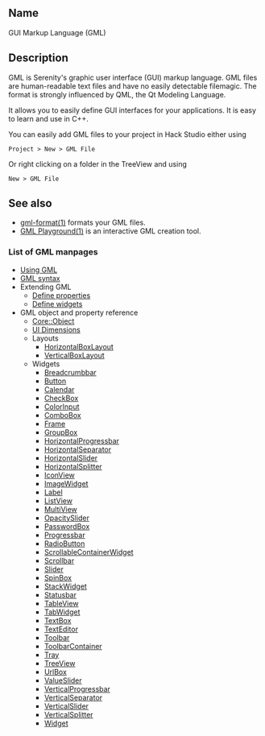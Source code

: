 ## Name

GUI Markup Language (GML)

## Description

GML is Serenity's graphic user interface (GUI) markup language. GML files are human-readable text files and have no easily detectable filemagic. The format is strongly influenced by QML, the Qt Modeling Language.

It allows you to easily define GUI interfaces for your applications. It is easy to learn and use in C++.

You can easily add GML files to your project in Hack Studio either using

`Project > New > GML File`

Or right clicking on a folder in the TreeView and using

`New > GML File`

## See also

-   [gml-format(1)](help://man/1/gml-format) formats your GML files.
-   [GML Playground(1)](help://man/1/GMLPlayground) is an interactive GML creation tool.

### List of GML manpages

-   [Using GML](help://man/5/GML/Usage)
-   [GML syntax](help://man/5/GML/Syntax)
-   Extending GML
    -   [Define properties](help://man/5/GML/Define-property)
    -   [Define widgets](help://man/5/GML/Define-widget)
-   GML object and property reference
    -   [Core::Object](help://man/5/GML/CoreObject)
    -   [UI Dimensions](help://man/5/GML/UI-Dimensions)
    -   Layouts
        -   [HorizontalBoxLayout](help://man/5/GML/Layout-HorizontalBoxLayout)
        -   [VerticalBoxLayout](help://man/5/GML/Layout-VerticalBoxLayout)
    -   Widgets
        -   [Breadcrumbbar](help://man/5/GML/Widget-Breadcrumbbar)
        -   [Button](help://man/5/GML/Widget-Button)
        -   [Calendar](help://man/5/GML/Widget-Calendar)
        -   [CheckBox](help://man/5/GML/Widget-CheckBox)
        -   [ColorInput](help://man/5/GML/Widget-ColorInput)
        -   [ComboBox](help://man/5/GML/Widget-ComboBox)
        -   [Frame](help://man/5/GML/Widget-Frame)
        -   [GroupBox](help://man/5/GML/Widget-GroupBox)
        -   [HorizontalProgressbar](help://man/5/GML/Widget-HorizontalProgressbar)
        -   [HorizontalSeparator](help://man/5/GML/Widget-HorizontalSeparator)
        -   [HorizontalSlider](help://man/5/GML/Widget-HorizontalSlider)
        -   [HorizontalSplitter](help://man/5/GML/Widget-HorizontalSplitter)
        -   [IconView](help://man/5/GML/Widget-IconView)
        -   [ImageWidget](help://man/5/GML/Widget-ImageWidget)
        -   [Label](help://man/5/GML/Widget-Label)
        -   [ListView](help://man/5/GML/Widget-ListView)
        -   [MultiView](help://man/5/GML/Widget-MultiView)
        -   [OpacitySlider](help://man/5/GML/Widget-OpacitySlider)
        -   [PasswordBox](help://man/5/GML/Widget-PasswordBox)
        -   [Progressbar](help://man/5/GML/Widget-Progressbar)
        -   [RadioButton](help://man/5/GML/Widget-RadioButton)
        -   [ScrollableContainerWidget](help://man/5/GML/Widget-ScrollableContainerWidget)
        -   [Scrollbar](help://man/5/GML/Widget-Scrollbar)
        -   [Slider](help://man/5/GML/Widget-Slider)
        -   [SpinBox](help://man/5/GML/Widget-SpinBox)
        -   [StackWidget](help://man/5/GML/Widget-StackWidget)
        -   [Statusbar](help://man/5/GML/Widget-Statusbar)
        -   [TableView](help://man/5/GML/Widget-TableView)
        -   [TabWidget](help://man/5/GML/Widget-TabWidget)
        -   [TextBox](help://man/5/GML/Widget-TextBox)
        -   [TextEditor](help://man/5/GML/Widget-TextEditor)
        -   [Toolbar](help://man/5/GML/Widget-Toolbar)
        -   [ToolbarContainer](help://man/5/GML/Widget-ToolbarContainer)
        -   [Tray](help://man/5/GML/Widget-Tray)
        -   [TreeView](help://man/5/GML/Widget-TreeView)
        -   [UrlBox](help://man/5/GML/Widget-UrlBox)
        -   [ValueSlider](help://man/5/GML/Widget-ValueSlider)
        -   [VerticalProgressbar](help://man/5/GML/Widget-VerticalProgressbar)
        -   [VerticalSeparator](help://man/5/GML/Widget-VerticalSeparator)
        -   [VerticalSlider](help://man/5/GML/Widget-VerticalSlider)
        -   [VerticalSplitter](help://man/5/GML/Widget-VerticalSplitter)
        -   [Widget](help://man/5/GML/Widget)
